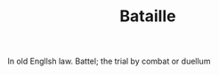 ---
title: Bataille
permalink: "/definitions/bataille.html"
body: In old Engllsh law. Battel; the trial by combat or duellum
published_at: '2018-07-07'
layout: post
---